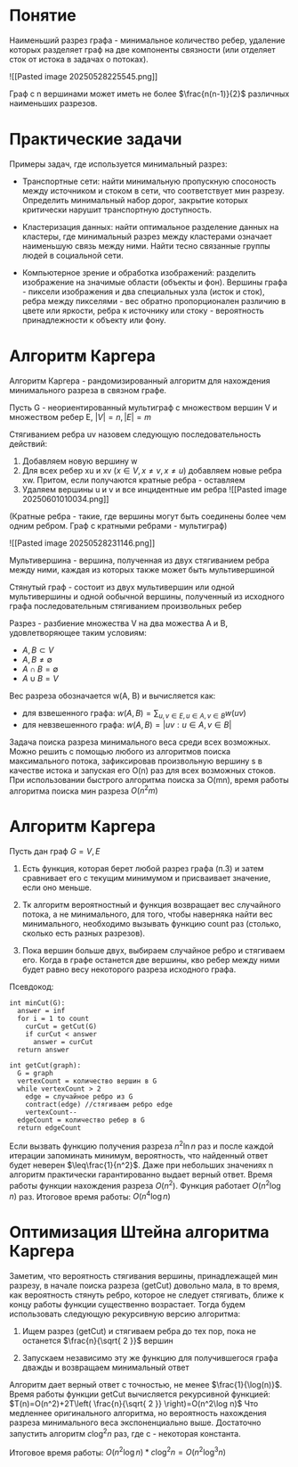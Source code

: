 # Понятие

Наименьший разрез графа - минимальное количество ребер, удаление которых разделяет граф на две компоненты связности (или отделяет сток от истока в задачах о потоках).

![[Pasted image 20250528225545.png]]

Граф с n вершинами может иметь не более $\frac{n(n-1)}{2}$ различных наименьших разрезов.
# Практические задачи

Примеры задач, где используется минимальный разрез:
- Транспортные сети: найти минимальную пропускную спосоность между источником и стоком в сети, что соответствует мин разрезу. Определить минимальный набор дорог, закрытие которых критически нарушит транспортную доступность. 

- Кластеризация данных: найти оптимальное разделение данных на кластеры, где минимальный разрез между кластерами означает наименьшую связь между ними. Найти тесно связанные группы людей в социальной сети.

- Компьютерное зрение и обработка изображений: разделить изображение на значимые области (объекты и фон). Вершины графа - пиксели изображения и два специальных узла (исток и сток), ребра между пикселями - вес обратно пропорционален различию в цвете или яркости, ребра к источнику или стоку - вероятность принадлежности к объекту или фону.
# Алгоритм Каргера

Алгоритм Каргера - рандомизированный алгоритм для нахождения минимального разреза в связном графе. 

Пусть G - неориентированный мультиграф с множеством вершин V и множеством ребер E, $|V|=n, |E|=m$

Стягиванием ребра uv назовем следующую последовательность действий:
1. Добавляем новую вершину w
2. Для всех ребер xu и xv ($x∈V,x≠v,x≠u$) добавляем новые ребра xw. Притом, если получаются кратные ребра - оставляем
3. Удаляем вершины u и v и все инцидентные им ребра
![[Pasted image 20250601010034.png]]

(Кратные ребра - такие, где вершины могут быть соединены более чем одним ребром. Граф с кратными ребрами - мультиграф)

![[Pasted image 20250528231146.png]]

Мультивершина - вершина, полученная из двух стягиванием ребра между ними, каждая из которых также может быть мультивершиной

Стянутый граф - состоит из двух мультивершин или одной мультивершины и одной ообычной вершины, полученный из исходного графа последовательным стягиванием произвольных ребер

Разрез - разбиение множества V на два можества A и B, удовлетворяющее таким условиям:
- $A,B⊂V$
- $A,B≠∅$
- $A∩B=∅$
- $A∪B=V$

Вес разреза обозначается w(A, B) и вычисляется как:
- для взвешенного графа: $w(A,B)=∑_{u,v∈E,u∈A,v∈B}w(uv)$
- для невзвешенного графа: $w(A,B)=|{uv:u∈A,v∈B}|$

Задача поиска разреза минимального веса среди всех возможных. Можно решить с помощью любого из алгоритмов поиска максимального потока, зафиксировав произвольную вершину s в качестве истока и запуская его O(n) раз для всех возможных стоков. При использовании быстрого алгоритма поиска за O(mn), время работы алгоритма поиска мин разреза $O(n^2m)$
# Алгоритм Каргера

Пусть дан граф $G={V, E}$

1. Есть функция, которая берет любой разрез графа (п.3) и затем сравнивает его с текущим минимумом и присваивает значение, если оно меньше.

2. Тк алгоритм вероятностный и функция возвращает вес случайного потока, а не минимального, для того, чтобы наверняка найти вес минимального, необходимо вызывать функцию count раз (столько, сколько есть разных разрезов). 

3. Пока вершин больше двух, выбираем случайное ребро и стягиваем его. Когда в графе останется две вершины, кво ребер между ними будет равно весу некоторого разреза исходного графа.

Псевдокод:
```
int minCut(G):
  answer = inf
  for i = 1 to count
    curCut = getCut(G)
    if curCut < answer
      answer = curCut
  return answer

int getCut(graph):
  G = graph 
  vertexCount = количество вершин в G
  while vertexCount > 2
    edge = случайное ребро из G
    contract(edge) //стягиваем ребро edge
    vertexCount--
  edgeCount = количество ребер в G
  return edgeCount
```

Если вызвать функцию получения разреза $n^2\ln n$ раз и после каждой итерации запоминать минимум, вероятность, что найденный ответ будет неверен $\leq\frac{1}{n^2}$. Даже при небольших значениях n алгоритм практически гарантированно выдает верный ответ.
Время работы функции нахождения разреза $O(n^2)$. Функция работает $O(n^2\log n)$ раз. Итоговое время работы: $O(n^4\log n)$
# Оптимизация Штейна алгоритма Каргера

Заметим, что вероятность стягивания вершины, принадлежащей мин разрезу, в начале поиска разреза (getCut) довольно мала, в то время, как вероятность стянуть ребро, которое не следует стягивать, ближе к концу работы функции существенно возрастает. Тогда будем использовать следующую рекурсивную версию алгоритма:

1. Ищем разрез (getCut) и стягиваем ребра до тех пор, пока не останется $\frac{n}{\sqrt{ 2 }}$ вершин

2. Запускаем независимо эту же функцию для получившегося графа дважды и возвращаем минимальный ответ

Алгоритм дает верный ответ с точностью, не менее $\frac{1}{\log(n)}$. Время работы функции getCut вычисляется рекурсивной функцией:
$T(n)=O(n^2)+2T\left( \frac{n}{\sqrt{ 2 }} \right)=O(n^2\log n)$
Что медленнее оригинального алгоритма, но вероятность нахождения разреза минимального веса экспоненциально выше. Достаточно запустить алгоритм $c\log^2n$ раз, где c - некоторая константа.

Итоговое время работы: $O(n^2\log n)*c\log^2n=O(n^2\log^3n)$
